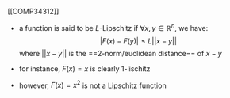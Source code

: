 [[COMP34312]]

- a function is said to be $L$-Lipschitz if $\forall x,y \in \mathbb{R}^n$, we have:
$$|F(x)-F(y)| \leq L||x-y||$$
where $||x-y||$ is the ==2-norm/euclidean distance== of $x -y$

- for instance, $F(x) = x$ is clearly 1-lischitz
- however, $F(x)=x^2$ is not a Lipschitz function